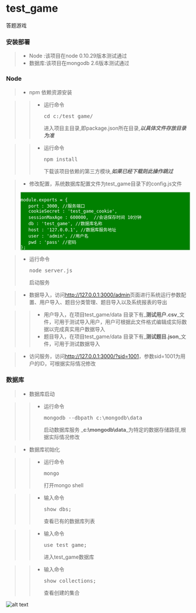 test_game
=========
答题游戏

### 安装部署

> * Node :该项目在node 0.10.29版本测试通过
> * 数据库:该项目在mongodb 2.6版本测试通过

### Node

>
> * npm 依赖资源安装

>> + 运行命令 <pre>cd c:/test_game/</pre> 进入项目主目录,即package.json所在目录,_**以具体文件存放目录为准**_

>> + 运行命令 <pre>npm install</pre> 下载该项目依赖的第三方模块,_**如果已经下载则此操作跳过**_

> * 修改配置，系统数据库配置文件为test_game目录下的config.js文件
>
><pre style="background-color:green;"><code style="background-color:green;color:white;">
>module.exports = {
>    port : 3000, //服务端口
>    cookieSecret : 'test_game_cookie',
>    sessionMaxAge : 600000,  //会话保存时间 10分钟
>    db : 'test_game', //数据库名称
>    host : '127.0.0.1', //数据库服务地址
>    user : 'admin', //用户名
>    pwd : 'pass' //密码
>};</code></pre>

> + 运行命令<pre>node server.js</pre>启动服务

> + 数据导入，访问<a href="http://127.0.0.1:3000/admin">http://127.0.0.1:3000/admin</a>页面进行系统运行参数配置、用户导入、题目分类管理、题目导入以及系统报表的导出

>> + 用户导入，在项目test_game/data 目录下有_**测试用户.csv**_文件，可用于测试导入用户，用户可根据此文件格式编辑成实际数据以完成真实用户数据导入
>> + 题目导入，在项目test_game/data 目录下有_**测试题目.json**_文件，可用于测试数据导入

> + 访问服务，访问<a href="http://127.0.0.1:3000/?sid=1001">http://127.0.0.1:3000/?sid=1001</a>，参数sid=1001为用户的ID，可根据实际情况修改

>

### 数据库

>
> * 数据库启动

>> + 运行命令<pre>mongodb --dbpath c:\mongodb\data</pre> 启动数据库服务 _**c:\mongodb\data**_为特定的数据存储路径,根据实际情况修改

> * 数据库初始化

>> + 运行命令 <pre>mongo</pre> 打开mongo shell

>> + 输入命令 <pre>show dbs;</pre>查看已有的数据库列表

>> + 输入命令 <pre>use test_game;</pre>进入test_game数据库

>> + 输入命令 <pre>show collections;</pre>查看创建的集合

>

![alt text](/doc/imgs/1.jpg "Title")

<!--
>> + 输入命令 <pre>load('c:/test_game/data/data.js')</pre> 导入数据,data.js文件是基础数据导入脚本，可根据实际情况修改该脚本导入初始化数据
-->

<!--

安装好mongodb后 需要新建data存储数据 logs/mongodb.log来存储日志
CMD: mongod.exe --dbpath=D:\mongo\data --logpath=d:\mongo\logs\mongdb.log --install 自动启动
新开CMD: mongo 即可

1.建库: 
use test_game

2.建collection  类似于表
db.createCollection("user")

3.插入数据 
db.user.insert({sid:101, name:'张三'})

4.查询数据
db.user.find()
db.users.find({sid:"102"})

----------------------------
服务启动
node server.js

----------------------------


------  index.js
/main   首页

/honor 荣誉榜

/mybattles  我的挑战

/manual 游戏规则

/warzone/:qs_id  战区  列出某某题集下的正在进行的挑战，以及每个挑战下的人名


------ battle.js
/battle/:b_id  挑战 挑战界面， 进行挑战
/getWarzoneData 获取战场信息 列出某某题集下的正在进行的挑战，以及每个挑战下的人名
/createBattle/:qs_id 创建一个战场


/ranklist 战区内积分排行榜

/drillwar/:qs_id  练兵场



==================================

1 首页；最近战区中的当前人数
2 进入题集：显示正在进行的战场列表，从内存中取数据
3 进入题集：排行榜- 显示该题集下的人的积分列表 OK
4 进入题集：删除练兵场后的战场链接 OK
5 进入题集：建立新的战场
6 编写命令的常量模型 前后台通用的模块
7 完成battleIo中方法
8 战场重构


S -> C
READY -- 表示服务器准备好了
BROADCAST -- msg:'XXXXXXX'  -- 表示广播发送一条信息  在某题集内广播，或在全局广播

JOIN_BATTLE -- msg:'XXXXX' --  进入某挑战  当客户端接收到该消息的时候更新战场局势
FIEE_BATTLE -- msg:'XXXXX' --  逃离挑战  当客户端接收到该消息的时候更新战场局势

ANSWER_RIGHT -- sid:1 progress:5 -- 表示某人答题正确 当客户端接收到该消息的时候更新对应客户的进度
USE_PROPERTY -- sid:1 tosid:2 action:delay放慢速度 -- 表示用户1对用户2使用道具 将进度拖慢

BATTLE_OK -- sid:1 score:100 time:120 breakRecord:true record:99
-- 表示用户1挑战成功以及其成绩和用时 record为该题集的记录 breakRecord为true表示破记录

BREAK_RECORD -- sid:1 score:100 record:99 -- 表示用户1以得分100破了最高记录99  在某题集内广播

JOIN_STORE -- qsid:88 sid:1 -- 表示用户1进入题集88 在全局广播
FIEE_STORE -- qsid:88 sid:1 -- 表示用户1退出体积88 在全局广播

CHALLENGE -- sid:1 tosid:2 -- 表示用户1向用户2发起挑战

C -> S
READY -- sid:1  -- 发送参数 表示客户端准备好了
START_BATTLE -- bid:1 -- 表示战场1开始战斗，由战场创建人点击开始按钮
-->
